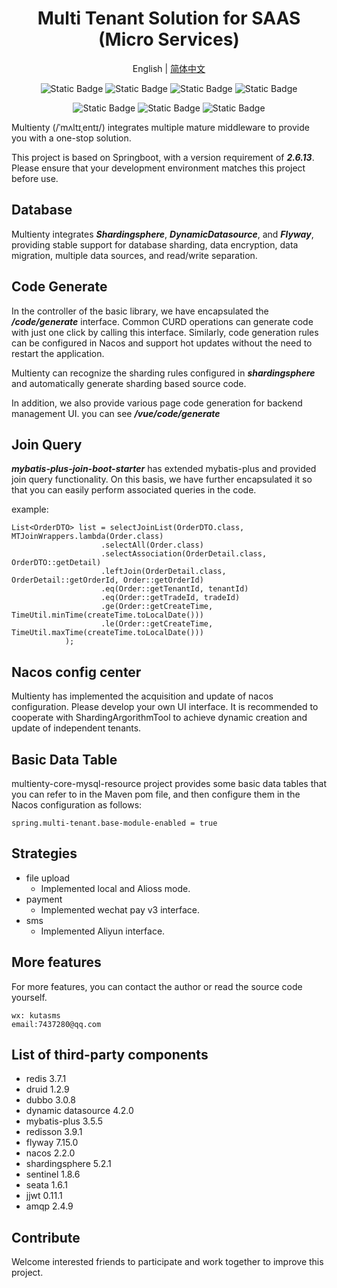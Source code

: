 
<div align="center">
  
# Multi Tenant Solution for SAAS (Micro Services)

English | [简体中文](./README.zh.md)

![Static Badge](https://img.shields.io/badge/springboot-2.6.13-blue)
![Static Badge](https://img.shields.io/badge/dubbo-3.0.8-red)
![Static Badge](https://img.shields.io/badge/nacos-2.2.0-brightgreen)
![Static Badge](https://img.shields.io/badge/seata-1.6.1-fedcba)

![Static Badge](https://img.shields.io/badge/shardingsphere-5.2.1-yellow)
![Static Badge](https://img.shields.io/badge/sentinel-1.8.6-8A2BE2)
![Static Badge](https://img.shields.io/badge/mybatis_plus-3.5.5-blue)

</div>

Multienty (/ˈmʌltɪˌentɪ/) integrates multiple mature middleware to provide you with a one-stop solution.

This project is based on Springboot, with a version requirement of ***2.6.13***. Please ensure that your development environment matches this project before use.


## Database

Multienty integrates ***Shardingsphere***, ***DynamicDatasource***, and ***Flyway***, providing stable support for database sharding, data encryption, data migration, multiple data sources, and read/write separation.

## Code Generate
In the controller of the basic library, we have encapsulated the ***/code/generate*** interface. Common CURD operations can generate code with just one click by calling this interface. Similarly, code generation rules can be configured in Nacos and support hot updates without the need to restart the application.

Multienty can recognize the sharding rules configured in ***shardingsphere*** and automatically generate sharding based source code.

In addition, we also provide various page code generation for backend management UI. you can see ***/vue/code/generate***

## Join Query

***mybatis-plus-join-boot-starter*** has extended mybatis-plus and provided join query functionality. On this basis, we have further encapsulated it so that you can easily perform associated queries in the code.

example:
```
List<OrderDTO> list = selectJoinList(OrderDTO.class, MTJoinWrappers.lambda(Order.class)
                    .selectAll(Order.class)
                    .selectAssociation(OrderDetail.class, OrderDTO::getDetail)
                    .leftJoin(OrderDetail.class, OrderDetail::getOrderId, Order::getOrderId)
                    .eq(Order::getTenantId, tenantId)
                    .eq(Order::getTradeId, tradeId)
                    .ge(Order::getCreateTime, TimeUtil.minTime(createTime.toLocalDate()))
                    .le(Order::getCreateTime, TimeUtil.maxTime(createTime.toLocalDate()))
            );
```

## Nacos config center
Multienty has implemented the acquisition and update of nacos configuration. Please develop your own UI interface. It is recommended to cooperate with ShardingArgorithmTool to achieve dynamic creation and update of independent tenants.

## Basic Data Table
multienty-core-mysql-resource project provides some basic data tables that you can refer to in the Maven pom file, and then configure them in the Nacos configuration as follows:
```
spring.multi-tenant.base-module-enabled = true
```
## Strategies
- file upload
    - Implemented local and Alioss mode.
- payment
    - Implemented wechat pay v3 interface.
- sms
    - Implemented Aliyun interface.

## More features
For more features, you can contact the author or read the source code yourself.
```
wx: kutasms
email:7437280@qq.com
```

## List of third-party components
- redis 3.7.1
- druid 1.2.9
- dubbo 3.0.8
- dynamic datasource 4.2.0
- mybatis-plus 3.5.5
- redisson 3.9.1
- flyway 7.15.0
- nacos 2.2.0
- shardingsphere 5.2.1
- sentinel 1.8.6
- seata 1.6.1
- jjwt 0.11.1
- amqp 2.4.9


## Contribute

Welcome interested friends to participate and work together to improve this project.
